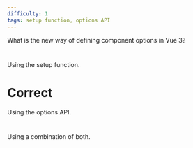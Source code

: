 ```yaml
---
difficulty: 1
tags: setup function, options API
---
```


What is the new way of defining component options in Vue 3?

#

Using the setup function.

# Correct

Using the options API.

#

Using a combination of both.